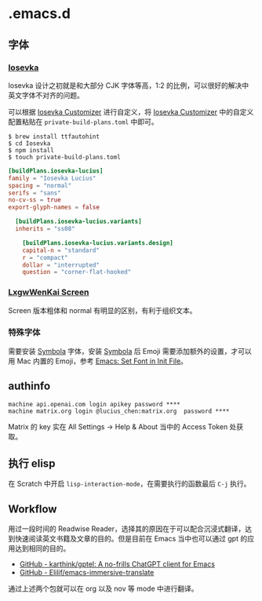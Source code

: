 # .emacs.d

## 字体

### [Iosevka](https://github.com/be5invis/Iosevka)

Iosevka 设计之初就是和大部分 CJK 字体等高，1:2 的比例，可以很好的解决中英文字体不对齐的问题。

可以根据 [Iosevka Customizer](https://typeof.net/Iosevka/customizer) 进行自定义，将 [Iosevka Customizer](https://typeof.net/Iosevka/customizer) 中的自定义配置粘贴在 `private-build-plans.toml` 中即可。

``` shell
$ brew install ttfautohint
$ cd Iosevka
$ npm install
$ touch private-build-plans.toml
```

``` toml
[buildPlans.iosevka-lucius]
family = "Iosevka Lucius"
spacing = "normal"
serifs = "sans"
no-cv-ss = true
export-glyph-names = false

  [buildPlans.iosevka-lucius.variants]
  inherits = "ss08"

    [buildPlans.iosevka-lucius.variants.design]
    capital-n = "standard"
    r = "compact"
    dollar = "interrupted"
    question = "corner-flat-hooked"
```

### [LxgwWenKai Screen](https://github.com/lxgw/LxgwWenKai-Screen)

Screen 版本粗体和 normal 有明显的区别，有利于组织文本。

### 特殊字体

需要安装 [Symbola]( https://www.wfonts.com/font/symbola) 字体，安装 [Symbola]( https://www.wfonts.com/font/symbola) 后 Emoji 需要添加额外的设置，才可以用 Mac 内置的 Emoji，参考 [Emacs: Set Font in Init File](http://xahlee.info/emacs/emacs/emacs_list_and_set_font.html)。

## authinfo

```
machine api.openai.com login apikey password ****
machine matrix.org login @lucius_chen:matrix.org  password ****
```

Matrix 的 key 实在 All Settings -> Help & About 当中的 Access Token 处获取。

## 执行 elisp

在 Scratch 中开启 `lisp-interaction-mode`，在需要执行的函数最后 `C-j` 执行。

## Workflow

用过一段时间的 Readwise Reader，选择其的原因在于可以配合沉浸式翻译，达到快速阅读英文书籍及文章的目的。但是目前在 Emacs 当中也可以通过 gpt 的应用达到相同的目的。

- [GitHub - karthink/gptel: A no-frills ChatGPT client for Emacs](https://github.com/karthink/gptel)
- [GitHub - Elilif/emacs-immersive-translate](https://github.com/Elilif/emacs-immersive-translate)

通过上述两个包就可以在 org 以及 nov 等 mode 中进行翻译。
